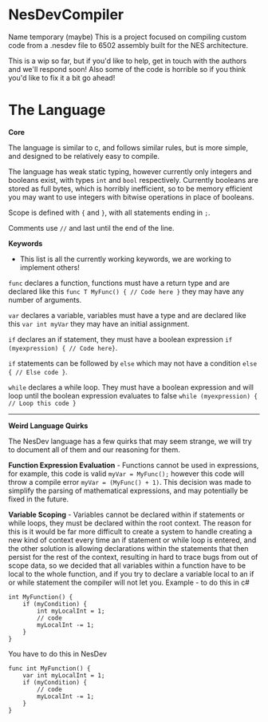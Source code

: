 # NesDevCompiler

Name temporary (maybe)
This is a project focused on compiling custom code from a .nesdev file to 6502 assembly built for the NES architecture.

This is a wip so far, but if you'd like to help, get in touch with the authors and we'll respond soon!
Also some of the code is horrible so if you think you'd like to fix it a bit go ahead!


# The Language
<b>Core</b>

The language is similar to c, and follows similar rules, but is more simple, and designed to be relatively easy to compile.

The language has weak static typing, however currently only integers and booleans exist, with types `int` and `bool` respectively.
Currently booleans are stored as full bytes, which is horribly inefficient, so to be memory efficient you may want to use integers with bitwise operations in place of booleans.

Scope is defined with `{` and `}`, with all statements ending in `;`.

Comments use `//` and last until the end of the line.


<b>Keywords</b>

- This list is all the currently working keywords, we are working to implement others!

`func` declares a function, functions must have a return type and are declared like this `func T MyFunc() { // Code here }` they may have any number of arguments.

`var` declares a variable, variables must have a type and are declared like this `var int myVar` they may have an initial assignment.

`if` declares an if statement, they must have a boolean expression `if (myexpression) { // Code here}`.

`if` statements can be followed by `else` which may not have a condition `else { // Else code }`.

`while` declares a while loop. They must have a boolean expression and will loop until the boolean expression evaluates to false `while (myexpression) { // Loop this code }`

_____________________________________________________________________________________________________________________________________________________________________________________________________________________

<b>Weird Language Quirks</b>

The NesDev language has a few quirks that may seem strange, we will try to document all of them and our reasoning for them.

<b>Function Expression Evaluation</b> - Functions cannot be used in expressions, for example, this code is valid `myVar = MyFunc();` however this code will throw a compile error `myVar = (MyFunc() + 1)`. This decision was made to simplify the parsing of mathematical expressions, and may potentially be fixed in the future.

<b>Variable Scoping</b> - Variables cannot be declared within if statements or while loops, they must be declared within the root context. The reason for this is it would be far more difficult to create a system to handle creating a new kind of context every time an if statement or while loop is entered, and the other solution is allowing declarations within the statements that then persist for the rest of the context, resulting in hard to trace bugs from out of scope data, so we decided that all variables within a function have to be local to the whole function, and if you try to declare a variable local to an if or while statement the compiler will not let you.
Example - to do this in c#
```
int MyFunction() {
    if (myCondition) {
        int myLocalInt = 1;
        // code
        myLocalInt -= 1;
    }
}
```
You have to do this in NesDev
```
func int MyFunction() {
    var int myLocalInt = 1;
    if (myCondition) {
        // code
        myLocalInt -= 1;
    }
}
